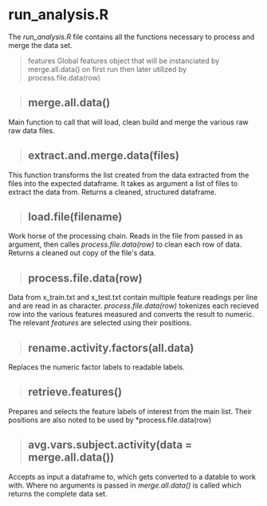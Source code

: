 run_analysis.R
==============

The *run_analysis.R* file contains all the functions necessary to process and merge the data set.

> features
  Global features object that will be instanciated by merge.all.data() on first run then later utilized by process.file.data(row)

> ## merge.all.data()
Main function to call that will load, clean build and merge the various raw raw data files.


> ## extract.and.merge.data(files)
This function transforms the list created from the data extracted from the files into the expected dataframe. It takes as argument a list of files to extract the data from. Returns a cleaned, structured dataframe.

> ## load.file(filename)
Work horse of the processing chain. Reads in the file from passed in as argument, then calles *process.file.data(row)* to clean each row of data.
Returns a cleaned out copy of the file's data.


> ## process.file.data(row)
Data from x_train.txt and x_test.txt contain multiple feature readings per line and are read in as character. *process.file.data(row)* tokenizes each recieved row into the various features measured and converts the result to numeric. The relevant *features* are selected using their positions.

> ## rename.activity.factors(all.data)
Replaces the numeric factor labels to readable labels.

> ## retrieve.features()
Prepares and selects the feature labels of interest from the main list. Their positions are also noted to be used by *process.file.data(row)

> ## avg.vars.subject.activity(data = merge.all.data())
Accepts as input a dataframe to, which gets converted to a datable to work with. Where no arguments is passed in *merge.all.data()* is called which returns the complete data set.
